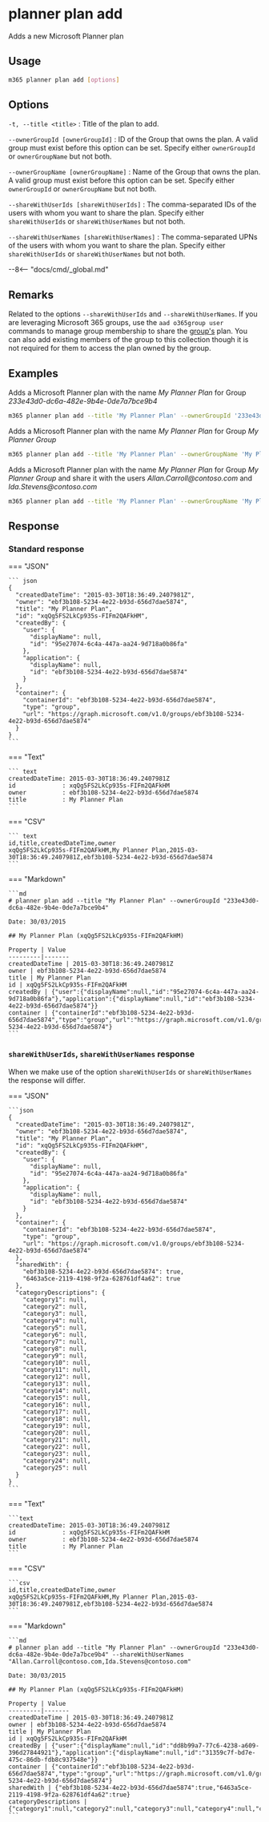 # planner plan add

Adds a new Microsoft Planner plan

## Usage

```sh
m365 planner plan add [options]
```

## Options

`-t, --title <title>`
: Title of the plan to add.

`--ownerGroupId [ownerGroupId]`
: ID of the Group that owns the plan. A valid group must exist before this option can be set. Specify either `ownerGroupId` or `ownerGroupName` but not both.

`--ownerGroupName [ownerGroupName]`
: Name of the Group that owns the plan. A valid group must exist before this option can be set. Specify either `ownerGroupId` or `ownerGroupName` but not both.

`--shareWithUserIds [shareWithUserIds]`
: The comma-separated IDs of the users with whom you want to share the plan. Specify either `shareWithUserIds` or `shareWithUserNames` but not both.

`--shareWithUserNames [shareWithUserNames]`
: The comma-separated UPNs of the users with whom you want to share the plan. Specify either `shareWithUserIds` or `shareWithUserNames` but not both.

--8<-- "docs/cmd/_global.md"

## Remarks

Related to the options `--shareWithUserIds` and `--shareWithUserNames`. If you are leveraging Microsoft 365 groups, use the `aad o365group user` commands to manage group membership to share the [group's](https://pnp.github.io/cli-microsoft365/cmd/aad/o365group/o365group-user-add/) plan. You can also add existing members of the group to this collection though it is not required for them to access the plan owned by the group.

## Examples

Adds a Microsoft Planner plan with the name _My Planner Plan_ for Group _233e43d0-dc6a-482e-9b4e-0de7a7bce9b4_

```sh
m365 planner plan add --title 'My Planner Plan' --ownerGroupId '233e43d0-dc6a-482e-9b4e-0de7a7bce9b4'
```

Adds a Microsoft Planner plan with the name _My Planner Plan_ for Group _My Planner Group_

```sh
m365 planner plan add --title 'My Planner Plan' --ownerGroupName 'My Planner Group'
```

Adds a Microsoft Planner plan with the name _My Planner Plan_ for Group _My Planner Group_ and share it with the users _Allan.Carroll@contoso.com_ and _Ida.Stevens@contoso.com_

```sh
m365 planner plan add --title 'My Planner Plan' --ownerGroupName 'My Planner Group' --shareWithUserNames 'Allan.Carroll@contoso.com,Ida.Stevens@contoso.com'
```

## Response

### Standard response

=== "JSON"

    ``` json
    {
      "createdDateTime": "2015-03-30T18:36:49.2407981Z",
      "owner": "ebf3b108-5234-4e22-b93d-656d7dae5874",
      "title": "My Planner Plan",
      "id": "xqQg5FS2LkCp935s-FIFm2QAFkHM",
      "createdBy": {
        "user": {
          "displayName": null,
          "id": "95e27074-6c4a-447a-aa24-9d718a0b86fa"
        },
        "application": {
          "displayName": null,
          "id": "ebf3b108-5234-4e22-b93d-656d7dae5874"
        }
      },
      "container": {
        "containerId": "ebf3b108-5234-4e22-b93d-656d7dae5874",
        "type": "group",
        "url": "https://graph.microsoft.com/v1.0/groups/ebf3b108-5234-4e22-b93d-656d7dae5874"
      }
    }
    ```

=== "Text"

    ``` text
    createdDateTime: 2015-03-30T18:36:49.2407981Z
    id             : xqQg5FS2LkCp935s-FIFm2QAFkHM
    owner          : ebf3b108-5234-4e22-b93d-656d7dae5874
    title          : My Planner Plan
    ```

=== "CSV"

    ``` text
    id,title,createdDateTime,owner
    xqQg5FS2LkCp935s-FIFm2QAFkHM,My Planner Plan,2015-03-30T18:36:49.2407981Z,ebf3b108-5234-4e22-b93d-656d7dae5874
    ```

=== "Markdown"

    ```md
    # planner plan add --title "My Planner Plan" --ownerGroupId "233e43d0-dc6a-482e-9b4e-0de7a7bce9b4"

    Date: 30/03/2015

    ## My Planner Plan (xqQg5FS2LkCp935s-FIFm2QAFkHM)

    Property | Value
    ---------|-------
    createdDateTime | 2015-03-30T18:36:49.2407981Z
    owner | ebf3b108-5234-4e22-b93d-656d7dae5874
    title | My Planner Plan
    id | xqQg5FS2LkCp935s-FIFm2QAFkHM
    createdBy | {"user":{"displayName":null,"id":"95e27074-6c4a-447a-aa24-9d718a0b86fa"},"application":{"displayName":null,"id":"ebf3b108-5234-4e22-b93d-656d7dae5874"}}
    container | {"containerId":"ebf3b108-5234-4e22-b93d-656d7dae5874","type":"group","url":"https://graph.microsoft.com/v1.0/groups/ebf3b108-5234-4e22-b93d-656d7dae5874"}
    ```

### `shareWithUserIds`, `shareWithUserNames` response

When we make use of the option `shareWithUserIds` or `shareWithUserNames` the response will differ. 

=== "JSON"

    ```json
    {
      "createdDateTime": "2015-03-30T18:36:49.2407981Z",
      "owner": "ebf3b108-5234-4e22-b93d-656d7dae5874",
      "title": "My Planner Plan",
      "id": "xqQg5FS2LkCp935s-FIFm2QAFkHM",
      "createdBy": {
        "user": {
          "displayName": null,
          "id": "95e27074-6c4a-447a-aa24-9d718a0b86fa"
        },
        "application": {
          "displayName": null,
          "id": "ebf3b108-5234-4e22-b93d-656d7dae5874"
        }
      },
      "container": {
        "containerId": "ebf3b108-5234-4e22-b93d-656d7dae5874",
        "type": "group",
        "url": "https://graph.microsoft.com/v1.0/groups/ebf3b108-5234-4e22-b93d-656d7dae5874"
      },
      "sharedWith": {
        "ebf3b108-5234-4e22-b93d-656d7dae5874": true,
        "6463a5ce-2119-4198-9f2a-628761df4a62": true
      },
      "categoryDescriptions": {
        "category1": null,
        "category2": null,
        "category3": null,
        "category4": null,
        "category5": null,
        "category6": null,
        "category7": null,
        "category8": null,
        "category9": null,
        "category10": null,
        "category11": null,
        "category12": null,
        "category13": null,
        "category14": null,
        "category15": null,
        "category16": null,
        "category17": null,
        "category18": null,
        "category19": null,
        "category20": null,
        "category21": null,
        "category22": null,
        "category23": null,
        "category24": null,
        "category25": null
      }
    }
    ```

=== "Text"

    ```text
    createdDateTime: 2015-03-30T18:36:49.2407981Z
    id             : xqQg5FS2LkCp935s-FIFm2QAFkHM
    owner          : ebf3b108-5234-4e22-b93d-656d7dae5874
    title          : My Planner Plan
    ```

=== "CSV"

    ```csv
    id,title,createdDateTime,owner
    xqQg5FS2LkCp935s-FIFm2QAFkHM,My Planner Plan,2015-03-30T18:36:49.2407981Z,ebf3b108-5234-4e22-b93d-656d7dae5874
    ```

=== "Markdown"

    ```md
    # planner plan add --title "My Planner Plan" --ownerGroupId "233e43d0-dc6a-482e-9b4e-0de7a7bce9b4" --shareWithUserNames "Allan.Carroll@contoso.com,Ida.Stevens@contoso.com"

    Date: 30/03/2015

    ## My Planner Plan (xqQg5FS2LkCp935s-FIFm2QAFkHM)

    Property | Value
    ---------|-------
    createdDateTime | 2015-03-30T18:36:49.2407981Z
    owner | ebf3b108-5234-4e22-b93d-656d7dae5874
    title | My Planner Plan
    id | xqQg5FS2LkCp935s-FIFm2QAFkHM
    createdBy | {"user":{"displayName":null,"id":"dd8b99a7-77c6-4238-a609-396d27844921"},"application":{"displayName":null,"id":"31359c7f-bd7e-475c-86db-fdb8c937548e"}}
    container | {"containerId":"ebf3b108-5234-4e22-b93d-656d7dae5874","type":"group","url":"https://graph.microsoft.com/v1.0/groups/ebf3b108-5234-4e22-b93d-656d7dae5874"}
    sharedWith | {"ebf3b108-5234-4e22-b93d-656d7dae5874":true,"6463a5ce-2119-4198-9f2a-628761df4a62":true}
    categoryDescriptions | {"category1":null,"category2":null,"category3":null,"category4":null,"category5":null,"category6":null,"category7":null,"category8":null,"category9":null,"category10":null,"category11":null,"category12":null,"category13":null,"category14":null,"category15":null,"category16":null,"category17":null,"category18":null,"category19":null,"category20":null,"category21":null,"category22":null,"category23":null,"category24":null,"category25":null}
    ```

